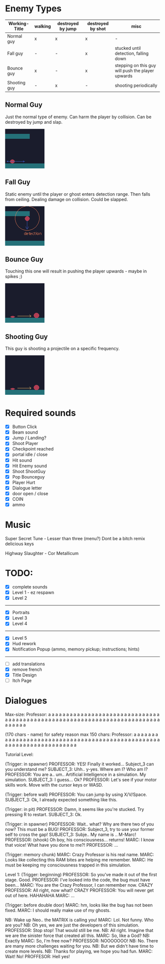 # Enemy Types

| Working-Title | walking | destroyed by jump | destroyed by shot | misc                                              |
| ------------- | ------- | ----------------- | ----------------- | ------------------------------------------------- |
| Normal guy    | x       | x                 | x                 | -                                                 |
| Fall guy      | -       | -                 | x                 | stucked until detection, falling down             |
| Bounce guy    | x       | -                 | x                 | stepping on this guy will push the player upwards |
| Shooting guy  | -       | x                 | -                 | shooting periodically                             |

## Normal Guy

Just the normal type of enemy. Can harm the player by collision. Can be destroyed by jump and slap.

![](enemy1.png)

## Fall Guy

Static enemy until the player or ghost enters detection range. Then falls from ceiling. Dealing damage on collision.
Could be slapped.

![](enemy2.png)

## Bounce Guy

Touching this one will result in pushing the player upwards - maybe in spikes ;)

![](enemy3.png)

## Shooting Guy

This guy is shooting a projectile on a specific frequency.

![](enemy3.png)

# Required sounds

- [x] Button Click
- [x] Beam sound
- [x] Jump / Landing?
- [x] Shoot Player
- [x] Checkpoint reached
- [x] portal idle / close
- [x] Hit sound
- [x] Hit Enemy sound
- [x] Shoot ShootGuy
- [x] Pop Bounceguy
- [x] Player Hurt
- [x] Dialogue letter
- [x] door open / close
- [x] COIN
- [x] ammo

# Music

Super Secret Tune - Lesser than three (menu?)
Dont be a bitch remix
delicious keys

Highway Slaughter - Cor Metallicum

# TODO:

- [x] complete sounds
- [x] Level 1 - ez respawn
- [x] Level 2

---

- [x] Portraits
- [x] Level 3
- [x] Level 4

---

- [x] Level 5
- [x] Hud rework
- [x] Notification Popup (ammo, memory pickup; instructions; hints)

---

- [ ] add translations
- [x] remove french
- [x] Title Design
- [ ] Itch Page

# Dialogues

Max-size: Professor: a a a a a a a a a a a a a a a a a a a a a a a a a a a a a a a a a a a a a a a a a a a a a a a a a a a a a a a a a a a a a a a a a a a a a a a a a a a a a a a a

(170 chars - name) for safety reason max 150 chars:
Professor: a a a a a a a a a a a a a a a a a a a a a a a a a a a a a a a a a a a a a a a a a a a a a a a a a a a a a a a a a a a a a a a a a a a a a a

Tutorial Level:

(Trigger: in spawner)
PROFESSOR: YES! Finally it worked... Subject_3 can you understand me?
SUBJECT_3: Uhh.. y-yes. Where am I? Who am I?
PROFESSOR: You are a.. um.. Artificial Intelligence in a simulation. My simulation.
SUBJECT_3: I guess... Ok?
PROFESSOR: Let's see if your motor skills work. Move with the cursor keys or WASD.

(Trigger: before wall)
PROFESSOR: You can jump by using X/V/Space.
SUBJECT_3: Ok, I already expected something like this.

(Trigger: in pit)
PROFESSOR: Damn, it seems like you're stucked. Try pressing R to restart.
SUBJECT_3: Ok.

(Trigger: in spawner)
PROFESSOR: Wait.. what? Why are there two of you now? This must be a BUG!
PROFESSOR: Subject_3, try to use your former self to cross the gap!
SUBJECT_3: Subje.. My name is .. M-Marc!
PROFESSOR: (shook) Oh boy, his consciousness... returns!
MARC: I know that voice! What have you done to me?!
PROFESSOR: ...

(Trigger: memory chunk)
MARC: Crazy Professor is his real name.
MARC: Looks like collecting this RAM bites are helping me remember.
MARC: He must be keeping my consciousness trapped in this simulation.

Level 1:
(Trigger: beginning)
PROFESSOR: So you've made it out of the first stage. Good.
PROFESSOR: I've looked into the code, the bug must have been...
MARC: You are the Crazy Professor, I can remember now.
CRAZY PROFESSOR: All right, now what?
CRAZY PROFESSOR: You will never get out of here. HAHAHAHA
MARC: ...

(Trigger: before double door)
MARC: hm, looks like the bug has not been fixed.
MARC: I should really make use of my ghosts.

NB: Wake up Neo.. the MATRIX is calling you!
MARC: Lol. Not funny. Who are you?
NB: Oh yes, we are just the developers of this simulation.
PROFESSOR: Stop stop! That would still be me.
NB: All right. Imagine that we are the sinister force that created all this.
MARC: So, like a God?
NB: Exactly
MARC: So, I'm free now?
PROFESSOR: NOOOOOOO!
NB: No. There are many more challenges waiting for you.
NB: But we didn't have time to create more levels.
NB: Thanks for playing, we hope you had fun.
MARC: Wait! No!
PROFFESOR: Hell yes!
